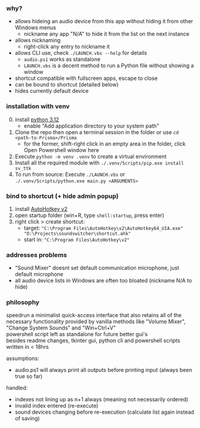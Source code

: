 ### why?
- allows hideing an audio device from this app without hiding it from other Windows menus
    - nickname any app "N/A" to hide it from the list on the next instance
- allows nicknaming
    - right-click any entry to nickname it
- allows CLI use, check `./LAUNCH.vbs --help` for details
    - `audio.ps1` works as standalone
    - `LAUNCH.vbs` is a decent method to run a Python file without showing a window
- shortcut compatible with fullscreen apps, escape to close
- can be bound to shortcut (detailed below)
- hides currently default device


### installation with venv
0. install [python 3.12](https://www.python.org/downloads/)
    - enable "Add application directory to your system path"
1. Clone the repo then open a terminal session in the folder or use `cd <path-to-Prisma>/Prisma`
    - for the former, shift-right click in an empty area in the folder, click Open Powershell window here
2. Execute `python -m venv .venv` to create a virtual environment
3. Install all the required module with `./.venv/Scripts/pip.exe install sv_ttk`
4. To run from source: Execute `./LAUNCH.vbs` or `./.venv/Scripts/python.exe main.py <ARGUMENTS>`


### bind to shortcut (+ hide admin popup)

1. install [AutoHotkey v2](https://www.autohotkey.com/download/ahk-v2.exe)
2. open startup folder (win+R, type `shell:startup`, press enter)
3. right click > create shortcut:
    - target: `"C:\Program Files\AutoHotkey\v2\AutoHotkey64_UIA.exe" "D:\Projects\soundswitcher\shortcut.ahk"`
    - start in: `"C:\Program Files\AutoHotkey\v2"`


### addresses problems
- "Sound Mixer" doesnt set default communication microphone, just default microphone
- all audio device lists in Windows are often too bloated (nickname N/A to hide)


### philosophy

speedrun a minimalist quick-access interface that also retains all of the necessary functionality provided by vanilla methods like "Volume Mixer", "Change System Sounds" and "Win+Ctrl+V"  
powershell script left as standalone for future better gui's  
besides readme changes, tkinter gui, python cli and powershell scripts written in < 18hrs

assumptions:
- audio.ps1 will always print all outputs before printing input (always been true so far)

handled:
- indexes not lining up as n+1 always (meaning not necessarily ordered)
- invalid index entered (re-execute)
- sound devices changing before re-execution (calculate list again instead of saving)